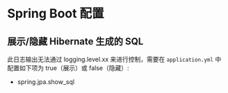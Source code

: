 # Spring Boot 配置

## 展示/隐藏 Hibernate 生成的 SQL

此日志输出无法通过 logging.level.xx 来进行控制，需要在 `application.yml` 中配置如下项为 true（展示）或 false（隐藏）:

- spring.jpa.show_sql
